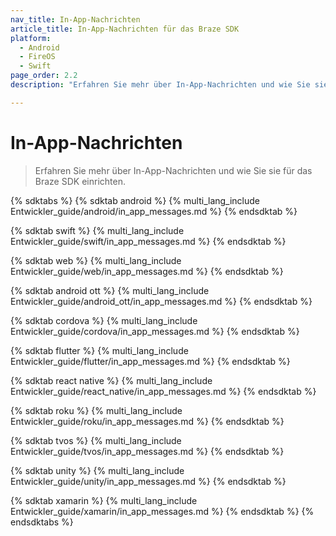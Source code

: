 ```yaml
---
nav_title: In-App-Nachrichten
article_title: In-App-Nachrichten für das Braze SDK
platform: 
  - Android
  - FireOS
  - Swift
page_order: 2.2
description: "Erfahren Sie mehr über In-App-Nachrichten und wie Sie sie für das Braze SDK einrichten."

---
```


# In-App-Nachrichten

> Erfahren Sie mehr über In-App-Nachrichten und wie Sie sie für das Braze SDK einrichten.

{% sdktabs %}
{% sdktab android %}
{% multi_lang_include Entwickler_guide/android/in_app_messages.md %}
{% endsdktab %}

{% sdktab swift %}
{% multi_lang_include Entwickler_guide/swift/in_app_messages.md %}
{% endsdktab %}

{% sdktab web %}
{% multi_lang_include Entwickler_guide/web/in_app_messages.md %}
{% endsdktab %}

{% sdktab android ott %}
{% multi_lang_include Entwickler_guide/android_ott/in_app_messages.md %}
{% endsdktab %}

{% sdktab cordova %}
{% multi_lang_include Entwickler_guide/cordova/in_app_messages.md %}
{% endsdktab %}

{% sdktab flutter %}
{% multi_lang_include Entwickler_guide/flutter/in_app_messages.md %}
{% endsdktab %}

{% sdktab react native %}
{% multi_lang_include Entwickler_guide/react_native/in_app_messages.md %}
{% endsdktab %}

{% sdktab roku %}
{% multi_lang_include Entwickler_guide/roku/in_app_messages.md %}
{% endsdktab %}

{% sdktab tvos %}
{% multi_lang_include Entwickler_guide/tvos/in_app_messages.md %}
{% endsdktab %}

{% sdktab unity %}
{% multi_lang_include Entwickler_guide/unity/in_app_messages.md %}
{% endsdktab %}

{% sdktab xamarin %}
{% multi_lang_include Entwickler_guide/xamarin/in_app_messages.md %}
{% endsdktab %}
{% endsdktabs %}
